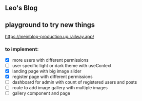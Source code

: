 ## Leo's Blog

## playground to try new things

https://meinblog-production.up.railway.app/

### to implement:

- [x] more users with different permissions
- [ ] user specific light or dark theme with useContext
- [x] landing page with big image slider
- [x] register page with different permissions
- [ ] dashboard for admin with count of registered users and posts
- [ ] route to add image gallery with multiple images
- [ ] gallery component and page
